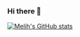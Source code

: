 ### Hi there 👋

[![Melih's GitHub stats](https://github-readme-stats.vercel.app/api?username=melihaksoy)](https://github.com/anuraghazra/github-readme-stats)

<!--
**melihaksoy/melihaksoy** is a ✨ _special_ ✨ repository because its `README.md` (this file) appears on your GitHub profile.

Here are some ideas to get you started:

- 🔭 I’m currently working on ...
- 🌱 I’m currently learning ...
- 👯 I’m looking to collaborate on ...
- 🤔 I’m looking for help with ...
- 💬 Ask me about ...
- 📫 How to reach me: ...
- 😄 Pronouns: ...
- ⚡ Fun fact: ...
-->
